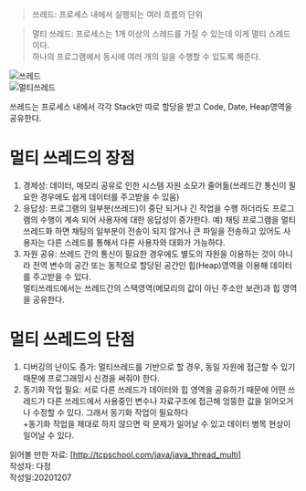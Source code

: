 > 쓰레드: 프로세스 내에서 실행되는 여러 흐름의 단위  
  
> 멀티 쓰레드: 프로세스는 1개 이상의 스레드를 가질 수 있는데 이게 멀티 스레드이다.  
하나의 프로그램에서 동시에 여러 개의 일을 수행할 수 있도록 해준다.

![쓰레드](https://magi82.github.io/images/2017-2-6-process-thread/03.png)  
![멀티쓰레드](https://t1.daumcdn.net/cfile/tistory/995444505AD60F8314)  

쓰레드는 프로세스 내에서 각각 Stack만 따로 할당을 받고 Code, Date, Heap영역을 공유한다.  


# 멀티 쓰레드의 장점  
 1. 경제성: 데이터, 메모리 공유로 인한 시스템 자원 소모가 줄어듦(쓰레드간 통신이 필요한 경우에도 쉽게 데이터를 주고받을 수 있음)
 2. 응답성: 프로그램의 일부분(쓰레드)이 중단 되거나 긴 작업을 수행 하더라도 프로그램의 수행이 계속 되어 사용자에 대한 응답성이 증가한다.
 예) 채팅 프로그램을 멀티쓰레드화 하면 채팅의 일부분이 전송이 되지 않거나 큰 파일을 전송하고 있어도 사용자는 다른 스레드를 통해서 다른 사용자와 대화가 가능하다. 
 3. 자원 공유: 쓰레드 간의 통신이 필요한 경우에도 별도의 자원을 이용하는 것이 아니라 전역 변수의 공간 또는 동적으로 할당된 공간인 힙(Heap)영역을 이용해 데이터를 주고받을 수 있다.  
  멀티쓰레드에서는 쓰레드간의 스택영역(메모리의 값이 아닌 주소만 보관)과 힙 영역을 공유한다.

# 멀티 쓰레드의 단점  
 1. 디버깅의 난이도 증가: 멀티쓰레드를 기반으로 할 경우, 동일 자원에 접근할 수 있기 때문에 프로그래밍시 신경을 써줘야 한다.
 2. 동기화 작업 필요: 서로 다른 쓰레드가 데이터와 힙 영역을 공유하기 때문에 어떤 쓰레드가 다른 쓰레드에서 사용중인 변수나 자료구조에 접근해 엉뚱한 값을 읽어오거나 수정할 수 있다. 그래서 동기화 작업이 필요하다  
 +동기화 작업을 제대로 하지 않으면 락 문제가 일어날 수 있고 데이터 병목 현상이 일어날 수 있다. 

 
 읽어볼 만한 자료: [http://tcpschool.com/java/java_thread_multi]  
 작성자: 다정  
 작성일:20201207